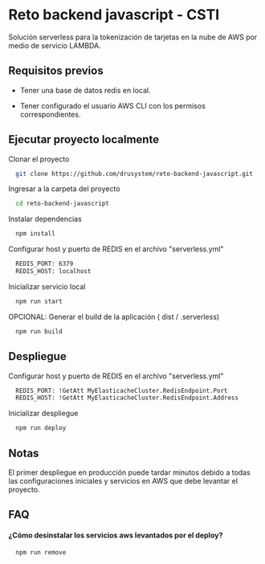 
# Reto backend javascript - CSTI

Solución serverless para la tokenización de tarjetas en la nube de AWS por medio de servicio LAMBDA.


## Requisitos previos

- Tener una base de datos redis en local.

- Tener configurado el usuario AWS CLI con los permisos correspondientes.


## Ejecutar proyecto localmente

Clonar el proyecto

```bash
  git clone https://github.com/drusystem/reto-backend-javascript.git
```

Ingresar a la carpeta del proyecto
```bash
  cd reto-backend-javascript
```

Instalar dependencias
```bash
  npm install
```

Configurar host y puerto de REDIS en el archivo "serverless.yml"
```bash
  REDIS_PORT: 6379
  REDIS_HOST: localhost
```

Inicializar servicio local
```bash
  npm run start
```

OPCIONAL: Generar el build de la aplicación ( dist / .serverless)
```bash
  npm run build
```


## Despliegue

Configurar host y puerto de REDIS en el archivo "serverless.yml"
```bash
  REDIS_PORT: !GetAtt MyElasticacheCluster.RedisEndpoint.Port
  REDIS_HOST: !GetAtt MyElasticacheCluster.RedisEndpoint.Address
```

Inicializar despliegue
```bash
  npm run deploy
```


## Notas

El primer despliegue en producción puede tardar minutos debido a todas las configuraciones iniciales y servicios en AWS que debe levantar el proyecto.


## FAQ

#### ¿Cómo desinstalar los servicios aws levantados por el deploy?
```bash
  npm run remove
```

